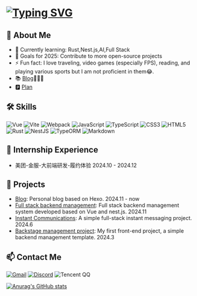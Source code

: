 # [![Typing SVG](https://readme-typing-svg.demolab.com?font=Fira+Code&size=25&pause=1000&color=09D5F7&center=%E7%9C%9F%E7%9A%84&vCenter=%E9%94%99%E8%AF%AF%E7%9A%84&repeat=true&random=%E9%94%99%E8%AF%AF%E7%9A%84&width=655&lines=%F0%9F%8F%ABHello%2CI'm+TianYi%EF%BC%8Cstudy+at+NUIST%E2%9C%A8;%F0%9F%93%9AFocus+on+front-end+and+full-stack+development%E2%9C%A8;%F0%9F%92%93Open+source+enthusiast%E2%9C%A8)](https://git.io/typing-svg)

## 🚀 About Me
- 🌱 Currently learning: Rust,Nest.js,AI,Full Stack
- 🎯 Goals for 2025: Contribute to more open-source projects
- ⚡ Fun fact: I love traveling, video games (especially FPS), reading, and playing various sports but I am not proficient in them😂.
- 📚 [Blog](https://www.yuque.com/yuqueyonghupohswj)🐬🐬🐬
- 🅿 [Plan](plan.md)

## 🛠️ Skills
![Vue](https://img.shields.io/badge/Vue-4FC08D?style=for-the-badge&logo=vue.js&logoColor=white)
![Vite](https://img.shields.io/badge/Vite-646CFF?style=for-the-badge&logo=vite&logoColor=white)
![Webpack](https://img.shields.io/badge/Webpack-8DD6F9?style=for-the-badge&logo=webpack&logoColor=black)
![JavaScript](https://img.shields.io/badge/javascript-%23323330.svg?style=for-the-badge&logo=javascript&logoColor=%23F7DF1E)
![TypeScript](https://img.shields.io/badge/typescript-%23007ACC.svg?style=for-the-badge&logo=typescript&logoColor=white)
![CSS3](https://img.shields.io/badge/css3-%231572B6.svg?style=for-the-badge&logo=css3&logoColor=white)
![HTML5](https://img.shields.io/badge/html5-%23E34F26.svg?style=for-the-badge&logo=html5&logoColor=white)
![Rust](https://img.shields.io/badge/rust-%23000000.svg?style=for-the-badge&logo=rust&logoColor=white)
![NestJS](https://img.shields.io/badge/NestJS-E0234E?style=for-the-badge&logo=nestjs&logoColor=white)
![TypeORM](https://img.shields.io/badge/TypeORM-FE0803.svg?style=for-the-badge&logo=typeorm&logoColor=white)
![Markdown](https://img.shields.io/badge/markdown-%23000000.svg?style=for-the-badge&logo=markdown&logoColor=white)

## 💼 Internship Experience
- 美团-金服-大前端研发-履约体验 2024.10 - 2024.12

## 🌟 Projects
- [Blog](https://github.com/ztygod/ztygod.github.io): Personal blog based on Hexo. 2024.11 - now
- [Full stack backend management](https://github.com/ztygod/vue-nest-admin): Full stack backend management system developed based on Vue and nest.js. 2024.11
- [Instant Communications](https://github.com/ztygod/tianyi-chat-frontend): A simple full-stack instant messaging project. 2024.6
- [Backstage management project](https://github.com/ztygod/tianyi-admin): My first front-end project, a simple backend management template. 2024.3

## 📫 Contact Me
[![Gmail](https://img.shields.io/badge/Gmail-D14836?style=for-the-badge&logo=gmail&logoColor=white)](mailto:zhoutianyi854@gmail.com)
[![Discord](https://img.shields.io/badge/Discord-%235865F2.svg?style=for-the-badge&logo=discord&logoColor=white)](https://discord.com/users/tianyi_03687)
![Tencent QQ](https://img.shields.io/badge/Tencent%23QQ-%2312B7F5?style=for-the-badge&logo=tencentqq&logoColor=white)
    
[![Anurag's GitHub stats](https://github-readme-stats.vercel.app/api?username=ztygod&theme=ambient_gradient)](https://github.com/anuraghazra/github-readme-stats)

<!---
ztygod/ztygod is a ✨ special ✨ repository because its `README.md` (this file) appears on your GitHub profile.
You can click the Preview link to take a look at your changes.
--->

